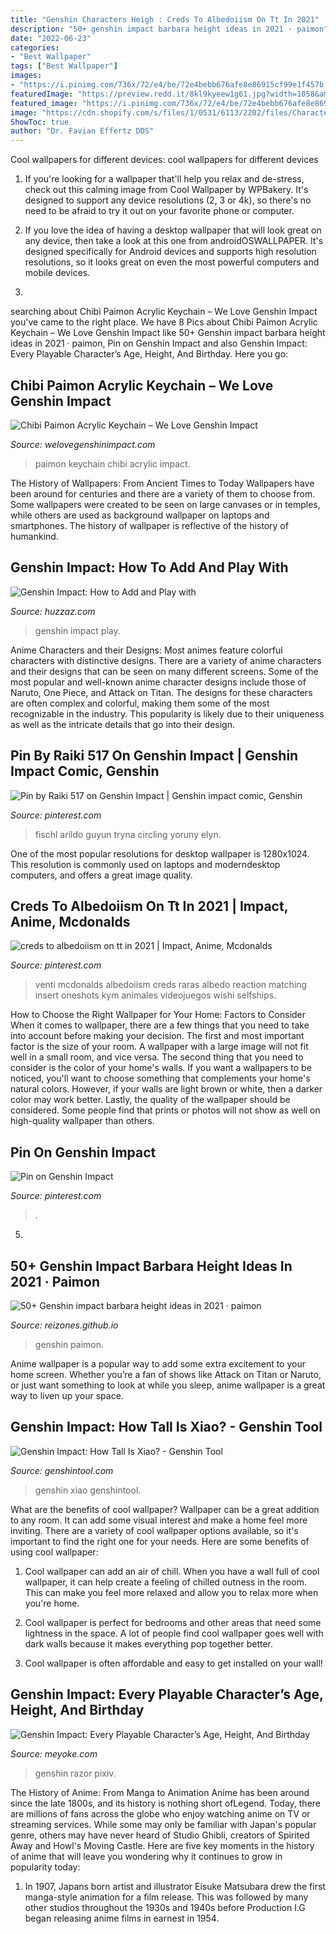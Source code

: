 ```yaml
---
title: "Genshin Characters Heigh : Creds To Albedoiism On Tt In 2021"
description: "50+ genshin impact barbara height ideas in 2021 · paimon"
date: "2022-06-23"
categories:
- "Best Wallpaper"
tags: ["Best Wallpaper"]
images:
- "https://i.pinimg.com/736x/72/e4/be/72e4bebb676afe8e86915cf99e1f457b.jpg"
featuredImage: "https://preview.redd.it/8kl9kyeew1g61.jpg?width=1058&amp;format=pjpg&amp;auto=webp&amp;s=e218d08f2fabee1febd3cd93fa9922d6fec69596"
featured_image: "https://i.pinimg.com/736x/72/e4/be/72e4bebb676afe8e86915cf99e1f457b.jpg"
image: "https://cdn.shopify.com/s/files/1/0531/6113/2202/files/Character_Paimon_Game_480x480.png?v=1614839976"
ShowToc: true
author: "Dr. Favian Effertz DDS"
---
```



Cool wallpapers for different devices:
cool wallpapers for different devices 

1. If you're looking for a wallpaper that'll help you relax and de-stress, check out this calming image from Cool Wallpaper by WPBakery. It's designed to support any device resolutions (2, 3 or 4k), so there's no need to be afraid to try it out on your favorite phone or computer.

2. If you love the idea of having a desktop wallpaper that will look great on any device, then take a look at this one from androidOSWALLPAPER. It's designed specifically for Android devices and supports high resolution resolutions, so it looks great on even the most powerful computers and mobile devices.

3.

	

		
searching about Chibi Paimon Acrylic Keychain – We Love Genshin Impact you've came to the right place. We have 8 Pics about Chibi Paimon Acrylic Keychain – We Love Genshin Impact like 50+ Genshin impact barbara height ideas in 2021 · paimon, Pin on Genshin Impact and also Genshin Impact: Every Playable Character’s Age, Height, And Birthday. Here you go:
		
    
## Chibi Paimon Acrylic Keychain – We Love Genshin Impact

<img loading=lazy src="https://cdn.shopify.com/s/files/1/0531/6113/2202/files/Character_Paimon_Game_480x480.png?v=1614839976" onerror="this.onerror=null;this.src='https://tse4.mm.bing.net/th?id=OIP.Ayu5pKWruZvvEnuLU__VpgAAAA&amp;pid=15.1';" alt="Chibi Paimon Acrylic Keychain – We Love Genshin Impact">

_Source: welovegenshinimpact.com_

>paimon keychain chibi acrylic impact. 

	

The History of Wallpapers: From Ancient Times to Today
Wallpapers have been around for centuries and there are a variety of them to choose from. Some wallpapers were created to be seen on large canvases or in temples, while others are used as background wallpaper on laptops and smartphones. The history of wallpaper is reflective of the history of humankind.

    
## Genshin Impact: How To Add And Play With

<img loading=lazy src="https://huzzaz.com/procoverphotos/genshin-impact-how-to-add-and-play-w.jpg?1604949421" onerror="this.onerror=null;this.src='https://tse2.mm.bing.net/th?id=OIP.FcIpHytJBAhX4tcb5XFgAQHaEK&amp;pid=15.1';" alt="Genshin Impact: How to Add and Play with">

_Source: huzzaz.com_

>genshin impact play. 

	

Anime Characters and their Designs: Most animes feature colorful characters with distinctive designs.
There are a variety of anime characters and their designs that can be seen on many different screens. Some of the most popular and well-known anime character designs include those of Naruto, One Piece, and Attack on Titan. The designs for these characters are often complex and colorful, making them some of the most recognizable in the industry. This popularity is likely due to their uniqueness as well as the intricate details that go into their design.

    
## Pin By Raiki 517 On Genshin Impact | Genshin Impact Comic, Genshin

<img loading=lazy src="https://i.pinimg.com/736x/72/e4/be/72e4bebb676afe8e86915cf99e1f457b.jpg" onerror="this.onerror=null;this.src='https://tse1.mm.bing.net/th?id=OIP.2XDYY56nVvmG5A6qqvNasQHaNH&amp;pid=15.1';" alt="Pin by Raiki 517 on Genshin Impact | Genshin impact comic, Genshin">

_Source: pinterest.com_

>fischl arildo guyun tryna circling yoruny elyn. 

	

One of the most popular resolutions for desktop wallpaper is 1280x1024. This resolution is commonly used on laptops and moderndesktop computers, and offers a great image quality.

    
## Creds To Albedoiism On Tt In 2021 | Impact, Anime, Mcdonalds

<img loading=lazy src="https://i.pinimg.com/736x/db/1b/32/db1b323f1912f6bf0d7a7ba9ce25f399.jpg" onerror="this.onerror=null;this.src='https://tse1.mm.bing.net/th?id=OIP.C3CXziGYPClKVPl2ZktQtAHaIZ&amp;pid=15.1';" alt="creds to albedoiism on tt in 2021 | Impact, Anime, Mcdonalds">

_Source: pinterest.com_

>venti mcdonalds albedoiism creds raras albedo reaction matching insert oneshots kym animales videojuegos wishi selfships. 

	

How to Choose the Right Wallpaper for Your Home: Factors to Consider
When it comes to wallpaper, there are a few things that you need to take into account before making your decision. The first and most important factor is the size of your room. A wallpaper with a large image will not fit well in a small room, and vice versa. 
The second thing that you need to consider is the color of your home's walls. If you want a wallpapers to be noticed, you'll want to choose something that complements your home's natural colors. However, if your walls are light brown or white, then a darker color may work better. 
Lastly, the quality of the wallpaper should be considered. Some people find that prints or photos will not show as well on high-quality wallpaper than others.

    
## Pin On Genshin Impact

<img loading=lazy src="https://i.pinimg.com/736x/34/e6/fc/34e6fc99daaa3f7423bd742b298bf042.jpg" onerror="this.onerror=null;this.src='https://tse3.mm.bing.net/th?id=OIP.VZkpYtXLZWt6oZBZhOLMcAHaQB&amp;pid=15.1';" alt="Pin on Genshin Impact">

_Source: pinterest.com_

>. 

	

5.

    
## 50+ Genshin Impact Barbara Height Ideas In 2021 · Paimon

<img loading=lazy src="https://preview.redd.it/8kl9kyeew1g61.jpg?width=1058&amp;format=pjpg&amp;auto=webp&amp;s=e218d08f2fabee1febd3cd93fa9922d6fec69596" onerror="this.onerror=null;this.src='https://tse3.mm.bing.net/th?id=OIP.1Ufkg5ID3p3EqfNAxzyJPwHaF4&amp;pid=15.1';" alt="50+ Genshin impact barbara height ideas in 2021 · paimon">

_Source: reizones.github.io_

>genshin paimon. 

	

Anime wallpaper is a popular way to add some extra excitement to your home screen. Whether you’re a fan of shows like Attack on Titan or Naruto, or just want something to look at while you sleep, anime wallpaper is a great way to liven up your space.

    
## Genshin Impact: How Tall Is Xiao? - Genshin Tool

<img loading=lazy src="https://genshintool.com/wp-content/uploads/2021/02/unnamed-file-65.jpg" onerror="this.onerror=null;this.src='https://tse3.mm.bing.net/th?id=OIP.EdnY-cQib4uGrzKrRFBhcgHaDt&amp;pid=15.1';" alt="Genshin Impact: How Tall Is Xiao? - Genshin Tool">

_Source: genshintool.com_

>genshin xiao genshintool. 

	

What are the benefits of cool wallpaper?
Wallpaper can be a great addition to any room. It can add some visual interest and make a home feel more inviting. There are a variety of cool wallpaper options available, so it's important to find the right one for your needs. Here are some benefits of using cool wallpaper: 
1. Cool wallpaper can add an air of chill. When you have a wall full of cool wallpaper, it can help create a feeling of chilled outness in the room. This can make you feel more relaxed and allow you to relax more when you're home. 

2. Cool wallpaper is perfect for bedrooms and other areas that need some lightness in the space. A lot of people find cool wallpaper goes well with dark walls because it makes everything pop together better. 

3. Cool wallpaper is often affordable and easy to get installed on your wall!

    
## Genshin Impact: Every Playable Character’s Age, Height, And Birthday

<img loading=lazy src="https://static3.thegamerimages.com/wordpress/wp-content/uploads/2020/11/Razor-Genshin-Impact-via-Pixiv.jpg" onerror="this.onerror=null;this.src='https://tse3.mm.bing.net/th?id=OIP._oL_OszD7oDx17m4Mqu8zwHaE4&amp;pid=15.1';" alt="Genshin Impact: Every Playable Character’s Age, Height, And Birthday">

_Source: meyoke.com_

>genshin razor pixiv. 

	

The History of Anime: From Manga to Animation
Anime has been around since the late 1800s, and its history is nothing short ofLegend. Today, there are millions of fans across the globe who enjoy watching anime on TV or streaming services. While some may only be familiar with Japan's popular genre, others may have never heard of Studio Ghibli, creators of Spirited Away and Howl's Moving Castle. Here are five key moments in the history of anime that will leave you wondering why it continues to grow in popularity today:
1) In 1907, Japans born artist and illustrator Eisuke Matsubara drew the first manga-style animation for a film release. This was followed by many other studios throughout the 1930s and 1940s before Production I.G began releasing anime films in earnest in 1954.

